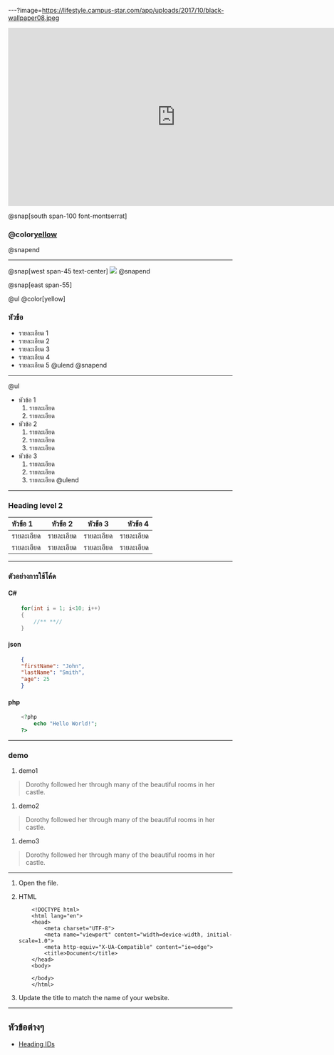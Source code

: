 ---?image=https://lifestyle.campus-star.com/app/uploads/2017/10/black-wallpaper08.jpeg

<iframe width="750" height="400" src="https://www.youtube.com/embed/G_6BryQivJ8" frameborder="0" allow="accelerometer; autoplay; encrypted-media; gyroscope; picture-in-picture" allowfullscreen></iframe>

@snap[south span-100 font-montserrat]

### @color[yellow](ไฮไลท์พรีเมียร์ลีก)

@snapend

---

@snap[west span-45 text-center]
![](https://s359.kapook.com/pagebuilder/0b0a53cf-95d7-4eb9-a646-9d7ead0075e5.jpg)
@snapend

@snap[east span-55]

@ul @color[yellow]
### หัวข้อ
- รายละเอียด 1
- รายละเอียด 2
- รายละเอียด 3
- รายละเอียด 4
- รายละเอียด 5
  @ulend
  @snapend

---

@ul

- หัวข้อ 1
  1. รายละเอียด
  1. รายละเอียด
- หัวข้อ 2
  1. รายละเอียด
  1. รายละเอียด
  1. รายละเอียด
- หัวข้อ 3
  1. รายละเอียด
  1. รายละเอียด
  1. รายละเอียด
     @ulend

---

### Heading level 2

| หัวข้อ 1    | หัวข้อ 2 |  หัวข้อ 3   | หัวข้อ 4 |
| :-------- | :---------: | :-------: | ----------: |
| รายละเอียด    |    รายละเอียด    |  รายละเอียด   |       รายละเอียด |
| รายละเอียด |    รายละเอียด     | รายละเอียด |        รายละเอียด |

---

### ตัวอย่างการใช้โค้ด
#### C#

```C#
    for(int i = 1; i<10; i++)
    {
        //** **//
    }
```

#### json

```json
    {
    "firstName": "John",
    "lastName": "Smith",
    "age": 25
    }
```

#### php

```php
    <?php
        echo "Hello World!";
    ?>
```

---

### demo

1. demo1

> Dorothy followed her through many of the beautiful rooms in her castle.

1. demo2

> Dorothy followed her through many of the beautiful rooms in her castle.

1. demo3

> Dorothy followed her through many of the beautiful rooms in her castle.

---

1.  Open the file.
1.  HTML

            <!DOCTYPE html>
            <html lang="en">
            <head>
                <meta charset="UTF-8">
                <meta name="viewport" content="width=device-width, initial-scale=1.0">
                <meta http-equiv="X-UA-Compatible" content="ie=edge">
                <title>Document</title>
            </head>
            <body>

            </body>
            </html>

1.  Update the title to match the name of your website.

---

## หัวข้อต่างๆ
+ [Heading IDs](#Heading-level-2)